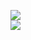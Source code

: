 [![](https://img.shields.io/badge/Made%20With-Github%20Spray-lightgrey.svg?style=for-the-badge&logo=github)](https://github.com/Annihil/github-spray#1402)  
[![](https://i.imgur.com/2DrTn0Z.gif)](https://github.com/Annihil/github-spray)